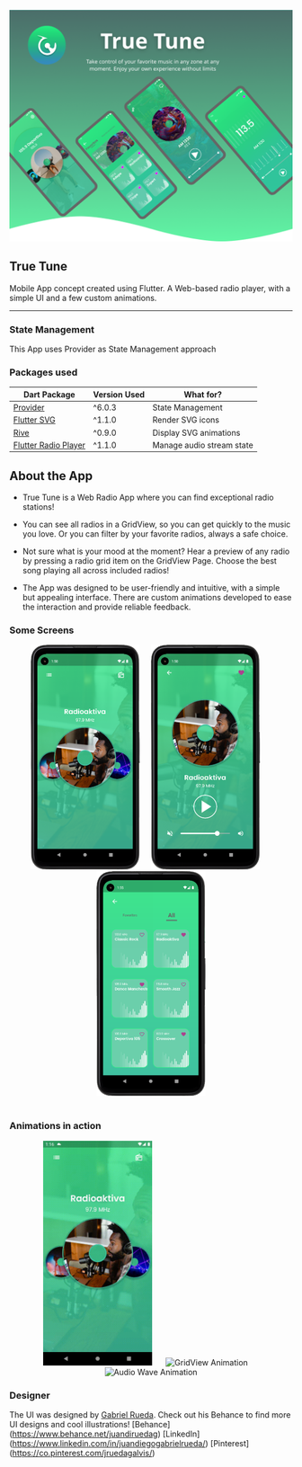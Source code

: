 <p align="center">
  <a href="https://www.behance.net/gallery/148117955/True-tune-UXUI">
    <img src="ReadmeFiles/Header.png" alt="Header Image"/>
  </a>
</p>

## True Tune

Mobile App concept created using Flutter. A Web-based radio player, with a simple UI and a few custom animations.

---

### State Management

This App uses Provider as State Management approach

### Packages used

| Dart Package | Version Used | What for? |
| --- | --- | --- |
| [Provider](https://pub.dev/packages/provider) | ^6.0.3 | State Management |
| [Flutter SVG](https://pub.dev/packages/flutter_svg) | ^1.1.0 | Render SVG icons |
| [Rive](https://pub.dev/packages/rive) | ^0.9.0 | Display SVG animations |
| [Flutter Radio Player](https://pub.dev/packages/flutter_radio_player) | ^1.1.0 | Manage audio stream state |

## About the App

  - True Tune is a Web Radio App where you can find exceptional radio stations!
  
  - You can see all radios in a GridView, so you can get quickly to the music you love. Or you can filter by your favorite radios, always a safe choice.
  
  - Not sure what is your mood at the moment? Hear a preview of any radio by pressing a radio grid item on the GridView Page. Choose the best song playing all across included radios!
  
  - The App was designed to be user-friendly and intuitive, with a simple but appealing interface. There are custom animations developed to ease the interaction and provide reliable feedback.

### Some Screens

<p align="center">
    <img src="ReadmeFiles/HomePage.png" alt="Home Page" height="400"/><img src="ReadmeFiles/PlayerPage.png" alt="Radio Player Page" height="400" hspace="20"/><img src="ReadmeFiles/GridViewPage.png" alt="Radios List Page" height="400" /><br><br>
</p>

### Animations in action

<p align="center">
    <img src="ReadmeFiles/Carousel_Animation.gif" alt="Carousel Animation" height="400"/> <img src="ReadmeFiles/GridViewPage_Animation.gif" alt="GridView Animation" height="400" hspace="20"/> <img src="ReadmeFiles/TunerPage_Animation.gif" alt="Audio Wave Animation" height="400"/>
</p>

### Designer

The UI was designed by [Gabriel Rueda](https://www.behance.net/gallery/148117955/True-tune-UXUI). Check out his Behance to find more UI designs and cool illustrations!
[Behance] (https://www.behance.net/juandiruedag)
[LinkedIn] (https://www.linkedin.com/in/juandiegogabrielrueda/)
[Pinterest] (https://co.pinterest.com/jruedagalvis/)